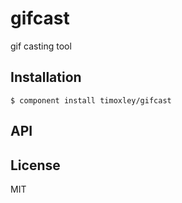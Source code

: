 
# gifcast

  gif casting tool

## Installation

    $ component install timoxley/gifcast

## API

   

## License

  MIT
